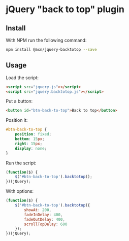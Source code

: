 jQuery "back to top" plugin
============================

Install
-------

With NPM run the following command:

```sh
npm install @axn/jquery-backtotop --save
```

Usage
-----

Load the script:

```html
<script src="jquery.js"></script>
<script src="jquery.backtotop.js"></script>
```

Put a button:

```html
<button id="btn-back-to-top">Back to top</button>
```

Position it:

```css
#btn-back-to-top {
    position: fixed;
    bottom: 15px;
    right: 15px;
    display: none;
}
```

Run the script:

```javascript
(function($) {
    $('#btn-back-to-top').backtotop();
})(jQuery);
```

With options:

```javascript
(function($) {
    $('#btn-back-to-top').backtotop({
        showAt: 200,
        fadeInDelay: 400,
        fadeOutDelay: 400,
        scrollTopDelay: 600
    });
})(jQuery);
```
